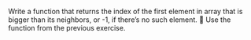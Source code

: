 Write a function that returns the index of the first
element in array that is bigger than its neighbors, or
-1, if there’s no such element.
 Use the function from the previous exercise.
